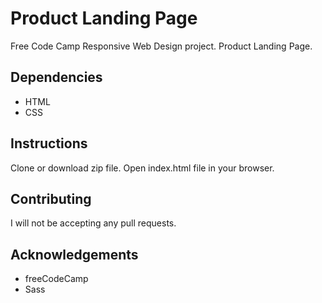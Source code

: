 # Product Landing Page
Free Code Camp Responsive Web Design project. Product Landing Page. 

## Dependencies 
* HTML
* CSS

## Instructions
Clone or download zip file. Open index.html file in your browser.

## Contributing
I will not be accepting any pull requests.

## Acknowledgements
* freeCodeCamp 
* Sass